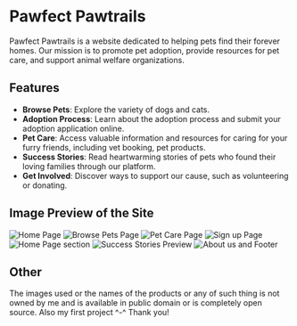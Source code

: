 # Pawfect Pawtrails

Pawfect Pawtrails is a website dedicated to helping pets find their forever homes. Our mission is to promote pet adoption, provide resources for pet care, and support animal welfare organizations.

## Features

- **Browse Pets**: Explore the variety of dogs and cats.
- **Adoption Process**: Learn about the adoption process and submit your adoption application online.
- **Pet Care**: Access valuable information and resources for caring for your furry friends, including vet booking, pet products.
- **Success Stories**: Read heartwarming stories of pets who found their loving families through our platform.
- **Get Involved**: Discover ways to support our cause, such as volunteering or donating.

## Image Preview of the Site

![Home Page](resources/preview-1.png)
![Browse Pets Page](resources/preview-2.png)
![Pet Care Page](resources/preview-3.png)
![Sign up Page](resources/preview-4.png)
![Home Page section](resources/preview-5.png)
![Success Stories Preview](resources/preview-6.png)
![About us and Footer](resources/preview-7.png)

## Other

The images used or the names of the products or any of such thing is not owned by me and is available in public domain or is completely open source.
Also my first project ^-^
Thank you!
